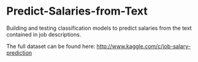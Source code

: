 # Predict-Salaries-from-Text
Building and testing classification models to predict salaries from the text contained in job descriptions. 

The full dataset can be found here:
http://www.kaggle.com/c/job-salary-prediction
